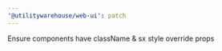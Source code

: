 ```yaml
---
'@utilitywarehouse/web-ui': patch
---
```


Ensure components have className & sx style override props
